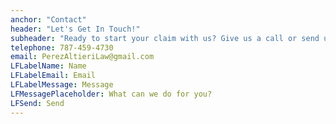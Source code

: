 ```yaml
---
anchor: "Contact"
header: "Let's Get In Touch!"
subheader: "Ready to start your claim with us? Give us a call or send us an email or message and we will get back to you as soon as possible!"
telephone: 787-459-4730
email: PerezAltieriLaw@gmail.com
LFLabelName: Name
LFLabelEmail: Email
LFLabelMessage: Message
LFMessagePlaceholder: What can we do for you?
LFSend: Send
---
```

